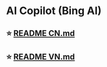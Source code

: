# AI Copilot (Bing AI)
## ⭐ [README CN.md](https://github.com/chokiproai/AI-Copilot/blob/master/README%20CN.md)
## ⭐ [README VN.md](https://github.com/chokiproai/AI-Copilot/blob/master/README%20VN.md)
